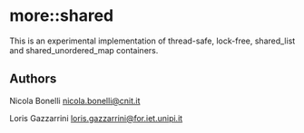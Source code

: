 more::shared
============

This is an experimental implementation of thread-safe, lock-free, shared_list and shared_unordered_map containers.

Authors
-------

Nicola Bonelli <nicola.bonelli@cnit.it>

Loris Gazzarrini <loris.gazzarrini@for.iet.unipi.it>
